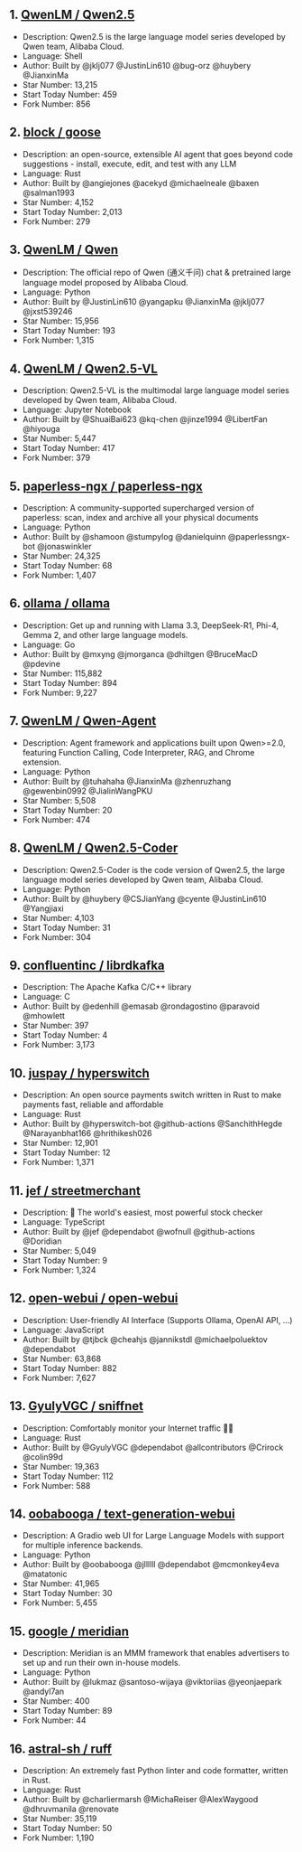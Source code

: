 ## 1. [QwenLM / Qwen2.5](https://github.com/QwenLM/Qwen2.5)
- Description: Qwen2.5 is the large language model series developed by Qwen team, Alibaba Cloud.
- Language: Shell
- Author: Built by @jklj077 @JustinLin610 @bug-orz @huybery @JianxinMa
- Star Number: 13,215
- Start Today Number: 459
- Fork Number: 856

## 2. [block / goose](https://github.com/block/goose)
- Description: an open-source, extensible AI agent that goes beyond code suggestions - install, execute, edit, and test with any LLM
- Language: Rust
- Author: Built by @angiejones @acekyd @michaelneale @baxen @salman1993
- Star Number: 4,152
- Start Today Number: 2,013
- Fork Number: 279

## 3. [QwenLM / Qwen](https://github.com/QwenLM/Qwen)
- Description: The official repo of Qwen (通义千问) chat & pretrained large language model proposed by Alibaba Cloud.
- Language: Python
- Author: Built by @JustinLin610 @yangapku @JianxinMa @jklj077 @jxst539246
- Star Number: 15,956
- Start Today Number: 193
- Fork Number: 1,315

## 4. [QwenLM / Qwen2.5-VL](https://github.com/QwenLM/Qwen2.5-VL)
- Description: Qwen2.5-VL is the multimodal large language model series developed by Qwen team, Alibaba Cloud.
- Language: Jupyter Notebook
- Author: Built by @ShuaiBai623 @kq-chen @jinze1994 @LibertFan @hiyouga
- Star Number: 5,447
- Start Today Number: 417
- Fork Number: 379

## 5. [paperless-ngx / paperless-ngx](https://github.com/paperless-ngx/paperless-ngx)
- Description: A community-supported supercharged version of paperless: scan, index and archive all your physical documents
- Language: Python
- Author: Built by @shamoon @stumpylog @danielquinn @paperlessngx-bot @jonaswinkler
- Star Number: 24,325
- Start Today Number: 68
- Fork Number: 1,407

## 6. [ollama / ollama](https://github.com/ollama/ollama)
- Description: Get up and running with Llama 3.3, DeepSeek-R1, Phi-4, Gemma 2, and other large language models.
- Language: Go
- Author: Built by @mxyng @jmorganca @dhiltgen @BruceMacD @pdevine
- Star Number: 115,882
- Start Today Number: 894
- Fork Number: 9,227

## 7. [QwenLM / Qwen-Agent](https://github.com/QwenLM/Qwen-Agent)
- Description: Agent framework and applications built upon Qwen>=2.0, featuring Function Calling, Code Interpreter, RAG, and Chrome extension.
- Language: Python
- Author: Built by @tuhahaha @JianxinMa @zhenruzhang @gewenbin0992 @JialinWangPKU
- Star Number: 5,508
- Start Today Number: 20
- Fork Number: 474

## 8. [QwenLM / Qwen2.5-Coder](https://github.com/QwenLM/Qwen2.5-Coder)
- Description: Qwen2.5-Coder is the code version of Qwen2.5, the large language model series developed by Qwen team, Alibaba Cloud.
- Language: Python
- Author: Built by @huybery @CSJianYang @cyente @JustinLin610 @Yangjiaxi
- Star Number: 4,103
- Start Today Number: 31
- Fork Number: 304

## 9. [confluentinc / librdkafka](https://github.com/confluentinc/librdkafka)
- Description: The Apache Kafka C/C++ library
- Language: C
- Author: Built by @edenhill @emasab @rondagostino @paravoid @mhowlett
- Star Number: 397
- Start Today Number: 4
- Fork Number: 3,173

## 10. [juspay / hyperswitch](https://github.com/juspay/hyperswitch)
- Description: An open source payments switch written in Rust to make payments fast, reliable and affordable
- Language: Rust
- Author: Built by @hyperswitch-bot @github-actions @SanchithHegde @Narayanbhat166 @hrithikesh026
- Star Number: 12,901
- Start Today Number: 12
- Fork Number: 1,371

## 11. [jef / streetmerchant](https://github.com/jef/streetmerchant)
- Description: 🤖 The world's easiest, most powerful stock checker
- Language: TypeScript
- Author: Built by @jef @dependabot @wofnull @github-actions @Doridian
- Star Number: 5,049
- Start Today Number: 9
- Fork Number: 1,324

## 12. [open-webui / open-webui](https://github.com/open-webui/open-webui)
- Description: User-friendly AI Interface (Supports Ollama, OpenAI API, ...)
- Language: JavaScript
- Author: Built by @tjbck @cheahjs @jannikstdl @michaelpoluektov @dependabot
- Star Number: 63,868
- Start Today Number: 882
- Fork Number: 7,627

## 13. [GyulyVGC / sniffnet](https://github.com/GyulyVGC/sniffnet)
- Description: Comfortably monitor your Internet traffic 🕵️‍♂️
- Language: Rust
- Author: Built by @GyulyVGC @dependabot @allcontributors @Crirock @colin99d
- Star Number: 19,363
- Start Today Number: 112
- Fork Number: 588

## 14. [oobabooga / text-generation-webui](https://github.com/oobabooga/text-generation-webui)
- Description: A Gradio web UI for Large Language Models with support for multiple inference backends.
- Language: Python
- Author: Built by @oobabooga @jllllll @dependabot @mcmonkey4eva @matatonic
- Star Number: 41,965
- Start Today Number: 30
- Fork Number: 5,455

## 15. [google / meridian](https://github.com/google/meridian)
- Description: Meridian is an MMM framework that enables advertisers to set up and run their own in-house models.
- Language: Python
- Author: Built by @lukmaz @santoso-wijaya @viktoriias @yeonjaepark @andyl7an
- Star Number: 400
- Start Today Number: 89
- Fork Number: 44

## 16. [astral-sh / ruff](https://github.com/astral-sh/ruff)
- Description: An extremely fast Python linter and code formatter, written in Rust.
- Language: Rust
- Author: Built by @charliermarsh @MichaReiser @AlexWaygood @dhruvmanila @renovate
- Star Number: 35,119
- Start Today Number: 50
- Fork Number: 1,190